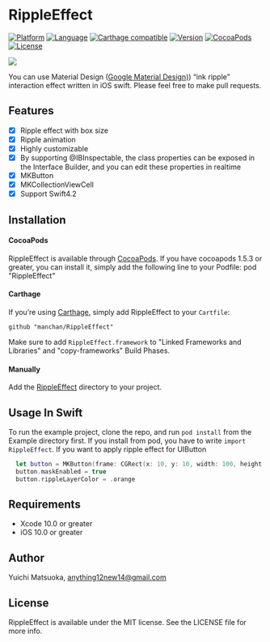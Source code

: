 # RippleEffect

[![Platform](http://img.shields.io/badge/platform-iOS.svg?style=flat
)](https://developer.apple.com/iphone/index.action)
[![Language](http://img.shields.io/badge/Language-Swift-pink.svg?style=flat
)](https://developer.apple.com/swift)
[![Carthage compatible](https://img.shields.io/badge/Carthage-compatible-orange.svg?style=flat)](https://github.com/Carthage/Carthage)
[![Version](https://img.shields.io/cocoapods/v/RippleEffect.svg?style=flat)](http://cocoapods.org/pods/RippleEffect)
[![CocoaPods](https://img.shields.io/cocoapods/dt/RippleEffect.svg)](https://cocoapods.org/?q=RippleEffect)
[![License](https://img.shields.io/cocoapods/l/RippleEffect.svg?style=flat)](http://cocoapods.org/pods/RippleEffect)

![](./SampleImage/sample.gif)


You can use Material Design ([Google Material Design)](https://material.io/design/introduction/)) “ink ripple” interaction effect written in iOS swift.
Please feel free to make pull requests.

## Features

- [x] Ripple effect with box size
- [x] Ripple animation
- [x] Highly customizable
- [x] By supporting @IBInspectable, the class properties can be exposed in the Interface Builder, and you can edit these properties in realtime
- [x] MKButton
- [x] MKCollectionViewCell
- [x] Support Swift4.2

## Installation

#### CocoaPods

RippleEffect is available through [CocoaPods](http://cocoapods.org). If you have cocoapods 1.5.3 or greater, you can install
it, simply add the following line to your Podfile:
    pod "RippleEffect"
    
#### Carthage

If you’re using [Carthage](https://github.com/Carthage/Carthage), simply add
RippleEffect to your `Cartfile`:
```
github "manchan/RippleEffect"
```
Make sure to add `RippleEffect.framework` to "Linked Frameworks and Libraries" and "copy-frameworks" Build Phases.

#### Manually

Add the [RippleEffect](./RippleEffect) directory to your project.
## Usage In Swift
To run the example project, clone the repo, and run `pod install` from the Example directory first.
If you install from pod, you have to write `import RippleEffect`.
If you want to apply ripple effect for UIButton

```swift
  let button = MKButton(frame: CGRect(x: 10, y: 10, width: 100, height: 35))
  button.maskEnabled = true
  button.rippleLayerColor = .orange
```

## Requirements

- Xcode 10.0 or greater
- iOS 10.0 or greater

## Author

Yuichi Matsuoka, anything12new14@gmail.com

## License
RippleEffect is available under the MIT license. See the LICENSE file for more info.

